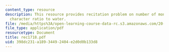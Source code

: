 ```yaml
---
content_type: resource
description: This resource provides recitation problem on number of monomers and Polystyrene's
  character ratio to water.
file: /media/https%3A/open-learning-course-data-rc.s3.amazonaws.com/20-110j-thermodynamics-of-biomolecular-systems-fall-2005/398dc231a18934492404e2d0d0b133d8_rec1718.pdf
file_type: application/pdf
resourcetype: Document
title: rec1718.pdf
uid: 398dc231-a189-3449-2404-e2d0d0b133d8
---
```

